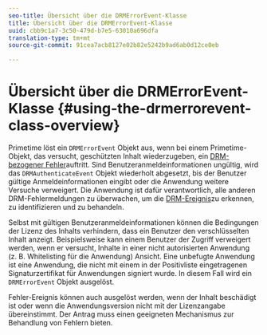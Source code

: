 ```yaml
---
seo-title: Übersicht über die DRMErrorEvent-Klasse
title: Übersicht über die DRMErrorEvent-Klasse
uuid: cbb9c1a7-3c50-479d-b7e5-63010a696dfa
translation-type: tm+mt
source-git-commit: 91cea7acb8127e02b82e5242b9ad6ab0d12ce0eb

---
```



# Übersicht über die DRMErrorEvent-Klasse {#using-the-drmerrorevent-class-overview}

Primetime löst ein `DRMErrorEvent` Objekt aus, wenn bei einem Primetime-Objekt, das versucht, geschützten Inhalt wiederzugeben, ein [DRM-bezogener Fehler](https://help.adobe.com/en_US/primetime/drm/index.html#reference-DRM_Client_Error_Messages)auftritt. Sind Benutzeranmeldeinformationen ungültig, wird das `DRMAuthenticateEvent` Objekt wiederholt abgesetzt, bis der Benutzer gültige Anmeldeinformationen eingibt oder die Anwendung weitere Versuche verweigert. Die Anwendung ist dafür verantwortlich, alle anderen DRM-Fehlermeldungen zu überwachen, um die [DRM-Ereignis](https://help.adobe.com/en_US/primetime/drm/index.html#reference-DRM_Client_Error_Messages)zu erkennen, zu identifizieren und zu behandeln.

Selbst mit gültigen Benutzeranmeldeinformationen können die Bedingungen der Lizenz des Inhalts verhindern, dass ein Benutzer den verschlüsselten Inhalt anzeigt. Beispielsweise kann einem Benutzer der Zugriff verweigert werden, wenn er versucht, Inhalte in einer nicht autorisierten Anwendung (z. B. Whitelisting für die Anwendung) Ansicht. Eine unbefugte Anwendung ist eine Anwendung, die nicht mit einem in der Positivliste eingetragenen Signaturzertifikat für Anwendungen signiert wurde. In diesem Fall wird ein `DRMErrorEvent` Objekt ausgelöst.

Fehler-Ereignis können auch ausgelöst werden, wenn der Inhalt beschädigt ist oder wenn die Anwendungsversion nicht mit der Lizenzangabe übereinstimmt. Der Antrag muss einen geeigneten Mechanismus zur Behandlung von Fehlern bieten.
